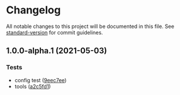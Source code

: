 # Changelog

All notable changes to this project will be documented in this file. See [standard-version](https://github.com/conventional-changelog/standard-version) for commit guidelines.

## 1.0.0-alpha.1 (2021-05-03)


### Tests

* config test ([9eec7ee](https://github.com/Zolyn/Photinia/commit/9eec7ee2479b5fc45ff7f619888b1b16f392df40))
* tools ([a2c5fd1](https://github.com/Zolyn/Photinia/commit/a2c5fd170f3dcdd3238fa5cbc62e1292b9fce649))
